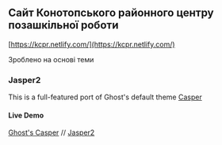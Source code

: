 ## Сайт Конотопського районного центру позашкільної роботи

[https://kcpr.netlify.com/](https://kcpr.netlify.com/)

Зроблено на основі теми  

### Jasper2

This is a full-featured port of Ghost's default theme [Casper](https://github.com/tryghost/casper)

#### Live Demo

[Ghost's Casper](https://demo.ghost.io) // [Jasper2](https://jekyller.github.io/jasper2)